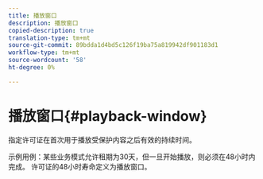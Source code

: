 ```yaml
---
title: 播放窗口
description: 播放窗口
copied-description: true
translation-type: tm+mt
source-git-commit: 89bdda1d4bd5c126f19ba75a819942df901183d1
workflow-type: tm+mt
source-wordcount: '58'
ht-degree: 0%

---
```



# 播放窗口{#playback-window}

指定许可证在首次用于播放受保护内容之后有效的持续时间。

示例用例：某些业务模式允许租期为30天，但一旦开始播放，则必须在48小时内完成。 许可证的48小时寿命定义为播放窗口。
